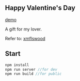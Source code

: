 ## Happy Valentine's Day
<p><a href="http://monsterxuaimmc.info">demo</a></p>

A gift for my lover.

Refer to: <a href="https://github.com/xmflswood/xmflswood.github.io">xmflswood</a>

## Start

``` javascript
npm install
npm run server //for dev
npm run build //for public

```
